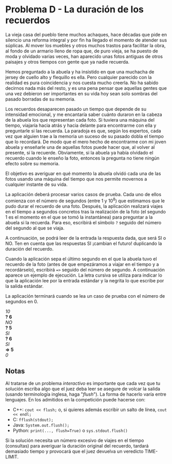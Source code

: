 # Problema D - La duración de los recuerdos

La vieja casa del pueblo tiene muchos achaques, hace décadas que pide en
silencio una reforma integral y por fin ha llegado el momento de atender sus
súplicas. Al mover los muebles y otros muchos trastos para facilitar la obra,
al fondo de un armario lleno de ropa que, de puro vieja, se ha puesto de moda y
olvidado varias veces, han aparecido unas fotos antiguas de otros paisajes y
otros tiempos con gente que ya nadie recuerda.

Hemos preguntado a la abuela y ha insistido en que una muchacha de jersey de
cuello alto y flequillo es ella. Pero cualquier parecido con la realidad es
pura coincidencia y nos cuesta mucho creerla. No ha sabido decirnos nada más
del resto, y es una pena pensar que aquellas gentes que una vez debieron ser
importantes en su vida hoy sean solo sombras del pasado borradas de su memoria.

Los recuerdos desaparecen pasado un tiempo que depende de su intensidad
emocional, y me encantaría saber cuánto duraron en la cabeza de la abuela los
que representan cada foto. Si tuviera una máquina del tiempo, viajaría hacia
atrás y hacia delante para encontrarme con ella y preguntarle si las recuerda.
La paradoja es que, según los expertos, cada vez que alguien trae a la memoria
un suceso de su pasado dobla el tiempo que lo recordará. De modo que el mero
hecho de encontrarme con mi joven abuela y enseñarle una de aquellas fotos
puede hacer que, al volver al presente, sí la recuerde. Obviamente, si la
abuela ya había olvidado el recuerdo cuando le enseño la foto, entonces la
pregunta no tiene ningún efecto sobre su memoria.

El objetivo es averiguar en qué momento la abuela olvidó cada una de las fotos
usando una máquina del tiempo que nos permite movernos a cualquier instante de
su vida.

La aplicación deberá procesar varios casos de prueba. Cada uno de ellos
comienza con el número de segundos (entre $1$ y $10^8$) que estimamos que le
pudo durar el recuerdo de una foto. Después, la aplicación realizará viajes en
el tiempo a segundos concretos tras la realización de la foto (el segundo 1 es
el momento en el que se tomó la instantánea) para preguntar a la abuela si la
recuerda. Para eso, escribirá el símbolo `?` seguido del número del segundo al
que se viaja.

A continuación, se podrá leer de la entrada la respuesta dada, que será SI o
NO. Ten en cuenta que las respuestas SI ¡cambian el futuro! duplicando la
duración del recuerdo.

Cuando la aplicación sepa el último segundo en el que la abuela tuvo el
recuerdo de la foto (antes de que empezáramos a viajar en el tiempo y a
recordárselo), escribirá `=>` seguido del número de segundo.  A continuación
aparece un ejemplo de ejecución. La letra cursiva se utiliza para indicar lo
que la aplicación lee por la entrada estándar y la negrita lo que escribe por
la salida estándar.

La aplicación terminará cuando se lea un caso de prueba con el número de
segundos en 0.

_10_  
**? 6**  
_NO_  
**? 5**  
_SI_  
**? 6**  
_SI_  
**=> 5**  
_0_

## Notas
Al tratarse de un problema *interactivo* es importante que cada vez que tu
solución escriba algo que el juez deba leer se asegure de volcar la salida
(usando terminología inglesa, haga "*flush*"). La forma de hacerlo varía entre
lenguajes. En los admitidos en la competición puede hacerse con:

- C++: `cout << flush;` o, si quieres además escribir un salto de línea, `cout << endl;`
- C: `fflush(stdout);`
- Java: `System.out.flush();`
- Python: `print(..., flush=True)` o `sys.stdout.flush()`

Si la solución necesita un número excesivo de viajes en el tiempo (consultas)
para averiguar la duración original del recuerdo, tardará demasiado tiempo y
provocará que el juez devuelva un veredicto TIME-LIMIT.
